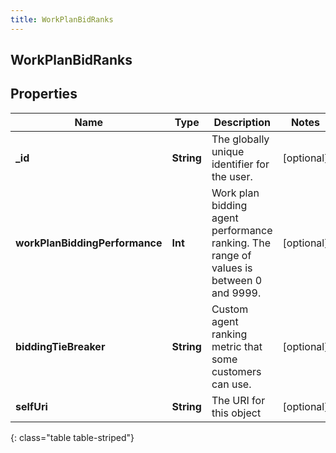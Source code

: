 ```yaml
---
title: WorkPlanBidRanks
---
```

## WorkPlanBidRanks

## Properties

|Name | Type | Description | Notes|
|------------ | ------------- | ------------- | -------------|
| **_id** | **String** | The globally unique identifier for the user. | [optional] |
| **workPlanBiddingPerformance** | **Int** | Work plan bidding agent performance ranking. The range of values is between 0 and 9999. | [optional] |
| **biddingTieBreaker** | **String** | Custom agent ranking metric that some customers can use. | [optional] |
| **selfUri** | **String** | The URI for this object | [optional] |
{: class="table table-striped"}


